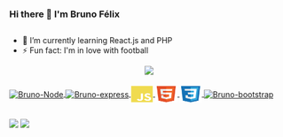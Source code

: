 ### Hi there 👋 I'm Bruno Félix
##
- 🌱 I’m currently learning React.js and PHP
- ⚡ Fun fact: I'm in love with football

<div align="center">
  <a href="https://github.com/BrunoFelixB
  <img height="180em" src="https://github-readme-stats.vercel.app/api?username=gbr-mendes&show_icons=true&theme=dark&include_all_commits=true&count_private=true"/>
  <img height="180em" src="https://github-readme-stats.vercel.app/api/top-langs/?username=gbr-mendes&layout=compact&langs_count=7&theme=dark"/>
</div>
  
 <div style="display: inline_block"><br>
    <img align="center" alt="Bruno-Node" height="30" width="40" src="https://cdn.jsdelivr.net/gh/devicons/devicon/icons/nodejs/nodejs-original.svg" />
    <img align="center" alt="Bruno-express" height="30" width="40" src="https://cdn.jsdelivr.net/gh/devicons/devicon/icons/express/express-original.svg" />
   <img align="center" alt="Bruno-Js" height="30" width="40" src="https://raw.githubusercontent.com/devicons/devicon/master/icons/javascript/javascript-plain.svg">
  <img align="center" alt="Bruno-HTML" height="30" width="40" src="https://raw.githubusercontent.com/devicons/devicon/master/icons/html5/html5-original.svg">
  <img align="center" alt="Bruno-CSS" height="30" width="40" src="https://raw.githubusercontent.com/devicons/devicon/master/icons/css3/css3-original.svg"> 
  <img align="center" alt="Bruno-bootstrap" height="30" width="40" src="https://cdn.jsdelivr.net/gh/devicons/devicon/icons/bootstrap/bootstrap-original.svg" />
 </div>

##

<div> 
  <a href = "mailto:gabrielx165@gmail.com"><img src="https://img.shields.io/badge/-Gmail-%23333?style=for-the-badge&logo=gmail&logoColor=white" target="_blank"></a>
  <a href="https://www.linkedin.com/in/gabriel-mendes-da-silva/" target="_blank"><img src="https://img.shields.io/badge/-LinkedIn-%230077B5?style=for-the-badge&logo=linkedin&logoColor=white" target="_blank"></a> 
  </div>

